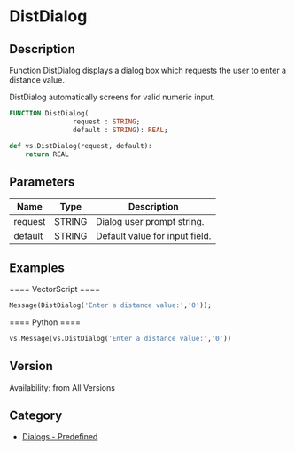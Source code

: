 # DistDialog

## Description
Function DistDialog displays a dialog box which requests the user to enter a distance value.

DistDialog automatically screens for valid numeric input.

```pascal
FUNCTION DistDialog(
				request : STRING;
				default : STRING): REAL;
```

```python
def vs.DistDialog(request, default):
    return REAL
```

## Parameters
|Name|Type|Description|
|---|---|---|
|request|STRING|Dialog user prompt string.|
|default|STRING|Default value for input field.|

## Examples
==== VectorScript ====
```pascal
Message(DistDialog('Enter a distance value:','0'));
```
==== Python ====
```python
vs.Message(vs.DistDialog('Enter a distance value:','0'))
```

## Version
Availability: from All Versions

## Category
* [Dialogs - Predefined](../Categories/Dialogs%20-%20Predefined.md)
